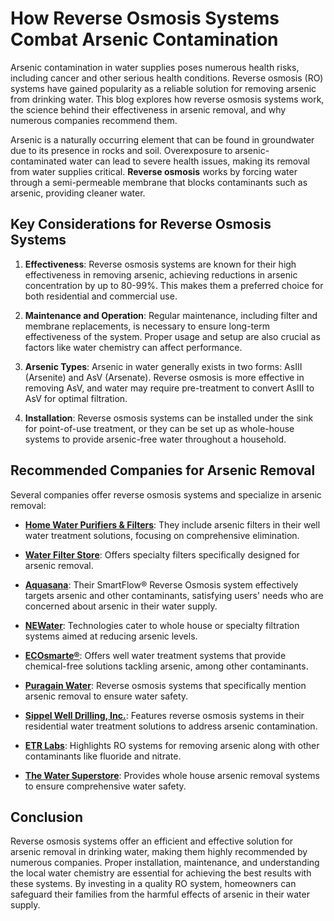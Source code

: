# How Reverse Osmosis Systems Combat Arsenic Contamination

Arsenic contamination in water supplies poses numerous health risks, including cancer and other serious health conditions. Reverse osmosis (RO) systems have gained popularity as a reliable solution for removing arsenic from drinking water. This blog explores how reverse osmosis systems work, the science behind their effectiveness in arsenic removal, and why numerous companies recommend them.

Arsenic is a naturally occurring element that can be found in groundwater due to its presence in rocks and soil. Overexposure to arsenic-contaminated water can lead to severe health issues, making its removal from water supplies critical. **Reverse osmosis** works by forcing water through a semi-permeable membrane that blocks contaminants such as arsenic, providing cleaner water.

## Key Considerations for Reverse Osmosis Systems

1. **Effectiveness**: Reverse osmosis systems are known for their high effectiveness in removing arsenic, achieving reductions in arsenic concentration by up to 80-99%. This makes them a preferred choice for both residential and commercial use.
   
2. **Maintenance and Operation**: Regular maintenance, including filter and membrane replacements, is necessary to ensure long-term effectiveness of the system. Proper usage and setup are also crucial as factors like water chemistry can affect performance.
   
3. **Arsenic Types**: Arsenic in water generally exists in two forms: AsIII (Arsenite) and AsV (Arsenate). Reverse osmosis is more effective in removing AsV, and water may require pre-treatment to convert AsIII to AsV for optimal filtration.
   
4. **Installation**: Reverse osmosis systems can be installed under the sink for point-of-use treatment, or they can be set up as whole-house systems to provide arsenic-free water throughout a household.

## Recommended Companies for Arsenic Removal

Several companies offer reverse osmosis systems and specialize in arsenic removal:

- **[Home Water Purifiers & Filters](/dir/home_water_purifiers__filters)**: They include arsenic filters in their well water treatment solutions, focusing on comprehensive elimination.
  
- **[Water Filter Store](/dir/water_filter_store)**: Offers specialty filters specifically designed for arsenic removal.

- **[Aquasana](/dir/aquasana)**: Their SmartFlow® Reverse Osmosis system effectively targets arsenic and other contaminants, satisfying users' needs who are concerned about arsenic in their water supply.

- **[NEWater](/dir/newater)**: Technologies cater to whole house or specialty filtration systems aimed at reducing arsenic levels.

- **[ECOsmarte®](/dir/ecosmarte)**: Offers well water treatment systems that provide chemical-free solutions tackling arsenic, among other contaminants.

- **[Puragain Water](/dir/puragain_water)**: Reverse osmosis systems that specifically mention arsenic removal to ensure water safety.

- **[Sippel Well Drilling, Inc.](/dir/sippel_well_drilling_inc)**: Features reverse osmosis systems in their residential water treatment solutions to address arsenic contamination.

- **[ETR Labs](/dir/etr_labs)**: Highlights RO systems for removing arsenic along with other contaminants like fluoride and nitrate.

- **[The Water Superstore](/dir/the_water_superstore)**: Provides whole house arsenic removal systems to ensure comprehensive water safety.

## Conclusion

Reverse osmosis systems offer an efficient and effective solution for arsenic removal in drinking water, making them highly recommended by numerous companies. Proper installation, maintenance, and understanding the local water chemistry are essential for achieving the best results with these systems. By investing in a quality RO system, homeowners can safeguard their families from the harmful effects of arsenic in their water supply.